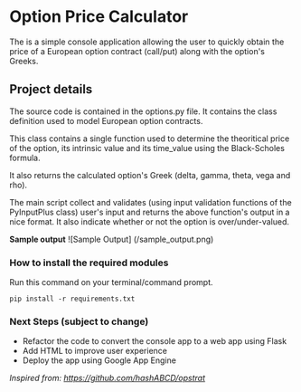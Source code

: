 # Option Price Calculator

The is a simple console application allowing the user to quickly obtain the price of a European option contract (call/put) along with the option's Greeks.

## Project details

The source code is contained in the options.py file. It contains the class definition used to model European option contracts.

This class contains a single function used to determine the theoritical price of the option, its intrinsic value and its time_value using the Black-Scholes formula.

It also returns the calculated option's Greek (delta, gamma, theta, vega and rho).

The main script collect and validates (using input validation functions of the PyInputPlus class) user's input and returns the above function's output in a nice format. It also indicate whether or not the option is over/under-valued.

**Sample output**
![Sample Output] (/sample_output.png)

### How to install the required modules

Run this command on your terminal/command prompt.
```
pip install -r requirements.txt
```
### Next Steps (subject to change)

* Refactor the code to convert the console app to a web app using Flask 
* Add HTML to improve user experience
* Deploy the app using Google App Engine

*Inspired from: https://github.com/hashABCD/opstrat*

